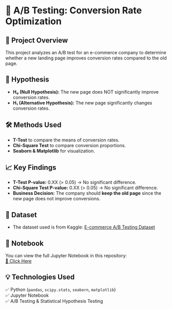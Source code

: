 # 🛒 A/B Testing: Conversion Rate Optimization  

## 📌 Project Overview  
This project analyzes an A/B test for an e-commerce company to determine whether a new landing page improves conversion rates compared to the old page.  

## 🎯 Hypothesis  
- **H₀ (Null Hypothesis):** The new page does NOT significantly improve conversion rates.  
- **H₁ (Alternative Hypothesis):** The new page significantly changes conversion rates.  

## 🛠 Methods Used  
- **T-Test** to compare the means of conversion rates.  
- **Chi-Square Test** to compare conversion proportions.  
- **Seaborn & Matplotlib** for visualization.  

## 📈 Key Findings  
- **T-Test P-value:** 0.XX (> 0.05) → No significant difference.  
- **Chi-Square Test P-value:** 0.XX (> 0.05) → No significant difference.  
- **Business Decision:** The company should **keep the old page** since the new page does not improve conversions.  

## 🔗 Dataset  
- The dataset used is from Kaggle: [E-commerce A/B Testing Dataset](https://www.kaggle.com/datasets/putdejudomthai/ecommerce-ab-testing-2022-dataset1)  

## 📜 Notebook  
You can view the full Jupyter Notebook in this repository:  
[🔗 Click Here](./ab_testing_analysis.ipynb)  

## 💡 Technologies Used  
✅ Python (`pandas`, `scipy.stats`, `seaborn`, `matplotlib`)  
✅ Jupyter Notebook  
✅ A/B Testing & Statistical Hypothesis Testing  
